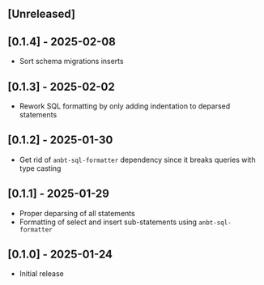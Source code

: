 ## [Unreleased]

## [0.1.4] - 2025-02-08

- Sort schema migrations inserts

## [0.1.3] - 2025-02-02

- Rework SQL formatting by only adding indentation to deparsed statements

## [0.1.2] - 2025-01-30

- Get rid of `anbt-sql-formatter` dependency since it breaks queries with type casting

## [0.1.1] - 2025-01-29

- Proper deparsing of all statements
- Formatting of select and insert sub-statements using `anbt-sql-formatter`

## [0.1.0] - 2025-01-24

- Initial release
